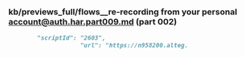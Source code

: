 ### kb/previews_full/flows__re-recording from your personal account@auth.har.part009.md (part 002)

```md
        "scriptId": "2603",
                    "url": "https://n958200.alteg.
```

```
